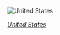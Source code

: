 
![United States](https://www.gstatic.com/prettyearth/assets/full/1560.jpg)

*[United States](https://www.google.com/maps/@41.283775,-112.275232,18z/data=!3m1!1e3)*
